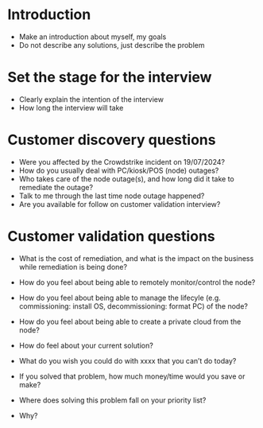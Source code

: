 # Introduction
* Make an introduction about myself, my goals
* Do not describe any solutions, just describe the problem

# Set the stage for the interview
* Clearly explain the intention of the interview
* How long the interview will take

# Customer discovery questions
* Were you affected by the Crowdstrike incident on 19/07/2024? 
* How do you usually deal with PC/kiosk/POS (node) outages?
* Who takes care of the node outage(s), and how long did it take to remediate the outage?
* Talk to me through the last time node outage happened?
* Are you available for follow on customer validation interview?

# Customer validation questions
* What is the cost of remediation, and what is the impact on the business while remediation is being done?
* How do you feel about being able to remotely monitor/control the node?
* How do you feel about being able to manage the lifecyle (e.g. commissioning: install OS, decommissioning: format PC) of the node?
* How do you feel about being able to create a private cloud from the node?

* How do feel about your current solution?
* What do you wish you could do with xxxx that you can’t do today?
* If you solved that problem, how much money/time would you save or make?
* Where does solving this problem fall on your priority list?
* Why?
